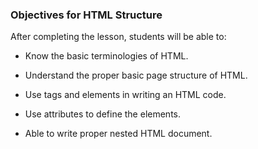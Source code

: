 ### Objectives for HTML Structure

After completing the lesson, students will be able to:

- Know the basic terminologies of HTML.

- Understand the proper basic page structure of HTML.

- Use tags and elements in writing an HTML code.

- Use attributes to define the elements.

- Able to write proper nested HTML document.



